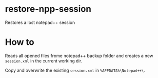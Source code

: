 # restore-npp-session
Restores a lost notepad++ session

# How to
Reads all opened files frome notepad++ backup folder and creates a new `session.xml` in the current working dir.

Copy and overwrite the existing `session.xml` in `%APPDATA%\Notepad++\`.
